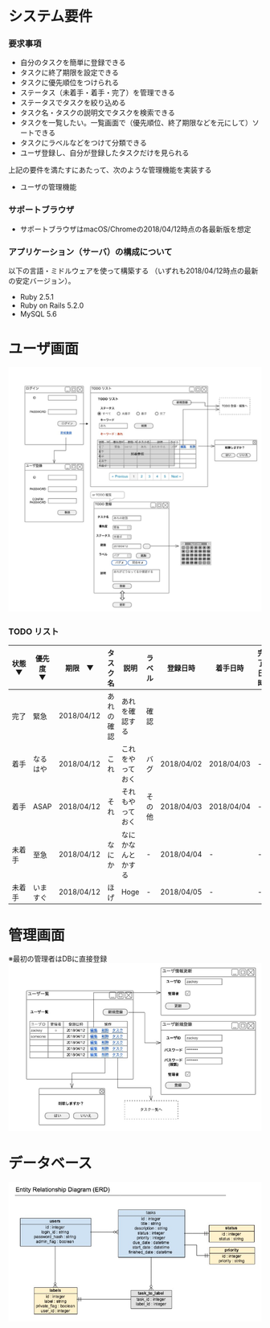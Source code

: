 # システム要件
### 要求事項
- 自分のタスクを簡単に登録できる
- タスクに終了期限を設定できる
- タスクに優先順位をつけられる
- ステータス（未着手・着手・完了）を管理できる
- ステータスでタスクを絞り込める
- タスク名・タスクの説明文でタスクを検索できる
- タスクを一覧したい。一覧画面で（優先順位、終了期限などを元にして）ソートできる
- タスクにラベルなどをつけて分類できる
- ユーザ登録し、自分が登録したタスクだけを見られる

上記の要件を満たすにあたって、次のような管理機能を実装する

- ユーザの管理機能

### サポートブラウザ

- サポートブラウザはmacOS/Chromeの2018/04/12時点の各最新版を想定

### アプリケーション（サーバ）の構成について

以下の言語・ミドルウェアを使って構築する
（いずれも2018/04/12時点の最新の安定バージョン）。

- Ruby 2.5.1
- Ruby on Rails 5.2.0
- MySQL 5.6

# ユーザ画面
![](main.png)
### TODO リスト
|状態　▼|優先度　▼|期限　▼|タスク名|説明|ラベル|登録日時|着手日時|完了日時|
|---|---|---|---|---|---|---|---|---|
|完了|緊急|2018/04/12|あれの確認|あれを確認する|確認|
|着手|なるはや|2018/04/12|これ|これをやっておく|バグ|2018/04/02|2018/04/03|-|
|着手|ASAP|2018/04/12|それ|それもやっておく|その他|2018/04/03|2018/04/04|-|
|未着手|至急|2018/04/12|なにか|なにかなんとかする|-|2018/04/04|-|-|
|未着手|いますぐ|2018/04/12|ほげ|Hoge|-|2018/04/05|-|-|

# 管理画面
※最初の管理者はDBに直接登録
![](Admin.png)

# データベース
![](erd.png)
